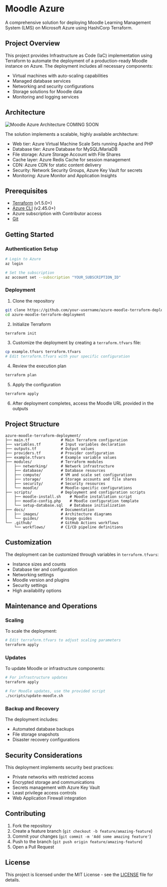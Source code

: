 # Moodle Azure 

A comprehensive solution for deploying Moodle Learning Management System (LMS) on Microsoft Azure using HashiCorp Terraform.

## Project Overview

This project provides Infrastructure as Code (IaC) implementation using Terraform to automate the deployment of a production-ready Moodle instance on Azure. The deployment includes all necessary components:

- Virtual machines with auto-scaling capabilities
- Managed database services
- Networking and security configurations
- Storage solutions for Moodle data
- Monitoring and logging services

## Architecture

![Moodle Azure Architecture](docs/images/architecture-diagram.png)
COMING SOON

The solution implements a scalable, highly available architecture:

- Web tier: Azure Virtual Machine Scale Sets running Apache and PHP
- Database tier: Azure Database for MySQL/MariaDB
- File storage: Azure Storage Account with File Shares
- Cache layer: Azure Redis Cache for session management
- CDN: Azure CDN for static content delivery
- Security: Network Security Groups, Azure Key Vault for secrets
- Monitoring: Azure Monitor and Application Insights

## Prerequisites

- [Terraform](https://www.terraform.io/downloads.html) (v1.5.0+)
- [Azure CLI](https://docs.microsoft.com/en-us/cli/azure/install-azure-cli) (v2.45.0+)
- Azure subscription with Contributor access
- [Git](https://git-scm.com/downloads)

## Getting Started

### Authentication Setup

```bash
# Login to Azure
az login

# Set the subscription
az account set --subscription "YOUR_SUBSCRIPTION_ID"
```

### Deployment

1. Clone the repository
```bash
git clone https://github.com/your-username/azure-moodle-terraform-deployment.git
cd azure-moodle-terraform-deployment
```

2. Initialize Terraform
```bash
terraform init
```

3. Customize the deployment by creating a `terraform.tfvars` file:
```bash
cp example.tfvars terraform.tfvars
# Edit terraform.tfvars with your specific configuration
```

4. Review the execution plan
```bash
terraform plan
```

5. Apply the configuration
```bash
terraform apply
```

6. After deployment completes, access the Moodle URL provided in the outputs

## Project Structure

```
azure-moodle-terraform-deployment/
├── main.tf              # Main Terraform configuration
├── variables.tf         # Input variables declaration
├── outputs.tf           # Output values
├── providers.tf         # Provider configuration
├── example.tfvars       # Example variable values
├── modules/             # Terraform modules
│   ├── networking/      # Network infrastructure
│   ├── database/        # Database resources
│   ├── compute/         # VM and scale set configuration
│   ├── storage/         # Storage accounts and file shares
│   ├── security/        # Security resources
│   └── moodle/          # Moodle-specific configurations
├── scripts/             # Deployment and configuration scripts
│   ├── moodle-install.sh    # Moodle installation script
│   ├── moodle-config.php    # Moodle configuration template
│   └── setup-database.sql   # Database initialization
├── docs/                # Documentation
│   ├── images/          # Architecture diagrams
│   └── guides/          # Usage guides
└── .github/             # GitHub Actions workflows
    └── workflows/       # CI/CD pipeline definitions
```

## Customization

The deployment can be customized through variables in `terraform.tfvars`:

- Instance sizes and counts
- Database tier and configuration
- Networking settings
- Moodle version and plugins
- Security settings
- High availability options

## Maintenance and Operations

### Scaling

To scale the deployment:

```bash
# Edit terraform.tfvars to adjust scaling parameters
terraform apply
```

### Updates

To update Moodle or infrastructure components:

```bash
# For infrastructure updates
terraform apply

# For Moodle updates, use the provided script
./scripts/update-moodle.sh
```

### Backup and Recovery

The deployment includes:
- Automated database backups
- File storage snapshots
- Disaster recovery configurations

## Security Considerations

This deployment implements security best practices:

- Private networks with restricted access
- Encrypted storage and communications
- Secrets management with Azure Key Vault
- Least privilege access controls
- Web Application Firewall integration

## Contributing

1. Fork the repository
2. Create a feature branch (`git checkout -b feature/amazing-feature`)
3. Commit your changes (`git commit -m 'Add some amazing feature'`)
4. Push to the branch (`git push origin feature/amazing-feature`)
5. Open a Pull Request

## License

This project is licensed under the MIT License - see the [LICENSE](LICENSE) file for details.
